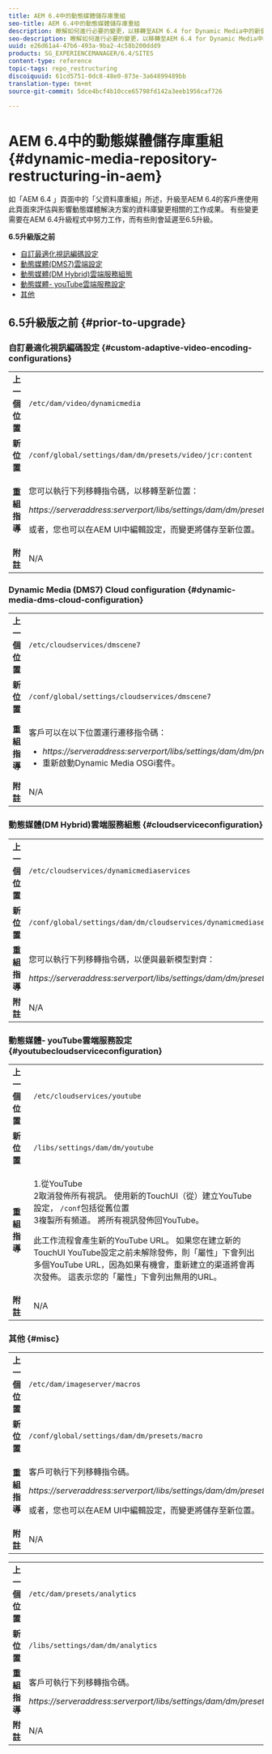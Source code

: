 ```yaml
---
title: AEM 6.4中的動態媒體儲存庫重組
seo-title: AEM 6.4中的動態媒體儲存庫重組
description: 瞭解如何進行必要的變更，以移轉至AEM 6.4 for Dynamic Media中的新儲存庫結構。
seo-description: 瞭解如何進行必要的變更，以移轉至AEM 6.4 for Dynamic Media中的新儲存庫結構。
uuid: e26d61a4-47b6-493a-9ba2-4c58b200ddd9
products: SG_EXPERIENCEMANAGER/6.4/SITES
content-type: reference
topic-tags: repo_restructuring
discoiquuid: 61cd5751-0dc8-48e0-873e-3a64899489bb
translation-type: tm+mt
source-git-commit: 5dce4bcf4b10cce65798fd142a3eeb1956caf726

---
```



# AEM 6.4中的動態媒體儲存庫重組{#dynamic-media-repository-restructuring-in-aem}

如「AEM 6.4 [](/help/sites-deploying/repository-restructuring.md) 」頁面中的「父資料庫重組」所述，升級至AEM 6.4的客戶應使用此頁面來評估與影響動態媒體解決方案的資料庫變更相關的工作成果。 有些變更需要在AEM 6.4升級程式中努力工作，而有些則會延遲至6.5升級。

**6.5升級版之前**

* [自訂最適化視訊編碼設定](/help/sites-deploying/dynamicmedia-repository-restructuring-in-aem-6-4.md#custom-adaptive-video-encoding-configurations)
* [動態媒體(DMS7)雲端設定](/help/sites-deploying/dynamicmedia-repository-restructuring-in-aem-6-4.md#dynamic-media-dms-cloud-configuration)
* [動態媒體(DM Hybrid)雲端服務組態](/help/sites-deploying/dynamicmedia-repository-restructuring-in-aem-6-4.md#cloudserviceconfiguration)
* [動態媒體- youTube雲端服務設定](/help/sites-deploying/dynamicmedia-repository-restructuring-in-aem-6-4.md#youtubecloudserviceconfiguration)
* [其他](/help/sites-deploying/dynamicmedia-repository-restructuring-in-aem-6-4.md#misc)

## 6.5升級版之前 {#prior-to-upgrade}

### 自訂最適化視訊編碼設定 {#custom-adaptive-video-encoding-configurations}

<table> 
 <tbody>
  <tr>
   <td><strong>上一個位置</strong></td> 
   <td><code>/etc/dam/video/dynamicmedia</code></td> 
  </tr>
  <tr>
   <td><strong>新位置</strong></td> 
   <td><code>/conf/global/settings/dam/dm/presets/video/jcr:content</code></td> 
  </tr>
  <tr>
   <td><strong>重組指導</strong></td> 
   <td><p>您可以執行下列移轉指令碼，以移轉至新位置：</p> <p><em>https://serveraddress:serverport/libs/settings/dam/dm/presets.migratedmcontent.json</em></p> <p>或者，您也可以在AEM UI中編輯設定，而變更將儲存至新位置。</p> </td> 
  </tr>
  <tr>
   <td><strong>附註</strong></td> 
   <td>N/A<br /> </td> 
  </tr>
 </tbody>
</table>

### Dynamic Media (DMS7) Cloud configuration {#dynamic-media-dms-cloud-configuration}

<table> 
 <tbody>
  <tr>
   <td><strong>上一個位置</strong></td> 
   <td><code>/etc/cloudservices/dmscene7</code></td> 
  </tr>
  <tr>
   <td><strong>新位置</strong></td> 
   <td><code>/conf/global/settings/cloudservices/dmscene7</code></td> 
  </tr>
  <tr>
   <td><strong>重組指導</strong></td> 
   <td><p>客戶可以在以下位置運行遷移指令碼：<br /> </p> 
    <ul> 
     <li><em>https://serveraddress:serverport/libs/settings/dam/dm/presets.migratedmcontent.json</em></li> 
     <li>重新啟動Dynamic Media OSGi套件。</li> 
    </ul> </td> 
  </tr>
  <tr>
   <td><strong>附註</strong></td> 
   <td>N/A</td> 
  </tr>
 </tbody>
</table>

### 動態媒體(DM Hybrid)雲端服務組態 {#cloudserviceconfiguration}

<table> 
 <tbody>
  <tr>
   <td><strong>上一個位置</strong></td> 
   <td><code>/etc/cloudservices/dynamicmediaservices</code></td> 
  </tr>
  <tr>
   <td><strong>新位置</strong></td> 
   <td><code>/conf/global/settings/dam/dm/cloudservices/dynamicmediaservices</code></td> 
  </tr>
  <tr>
   <td><strong>重組指導</strong></td> 
   <td><p>您可以執行下列移轉指令碼，以便與最新模型對齊：</p> <p><em>https://serveraddress:serverport/libs/settings/dam/dm/presets.migratedmcontent.jso</em></p> </td> 
  </tr>
  <tr>
   <td><strong>附註</strong></td> 
   <td>N/A<br /> </td> 
  </tr>
 </tbody>
</table>

### 動態媒體- youTube雲端服務設定 {#youtubecloudserviceconfiguration}

<table> 
 <tbody>
  <tr>
   <td><strong>上一個位置</strong></td> 
   <td><code>/etc/cloudservices/youtube</code></td> 
  </tr>
  <tr>
   <td><strong>新位置</strong></td> 
   <td><code>/libs/settings/dam/dm/youtube</code></td> 
  </tr>
  <tr>
   <td><strong>重組指導</strong></td> 
   <td><p>1.從YouTube<br /> 2取消發佈所有視訊。 使用新的TouchUI（從）建立YouTube設定， <code>/conf</code>包括從舊位置<br /> 3複製所有頻道。 將所有視訊發佈回YouTube。</p> <p>此工作流程會產生新的YouTube URL。 如果您在建立新的TouchUI YouTube設定之前未解除發佈，則「屬性」下會列出多個YouTube URL，因為如果有機會，重新建立的渠道將會再次發佈。 這表示您的「屬性」下會列出無用的URL。</p> </td> 
  </tr>
  <tr>
   <td><strong>附註</strong></td> 
   <td>N/A<br /> </td> 
  </tr>
 </tbody>
</table>

### 其他 {#misc}

<table> 
 <tbody>
  <tr>
   <td><strong>上一個位置</strong></td> 
   <td><code>/etc/dam/imageserver/macros</code></td> 
  </tr>
  <tr>
   <td><strong>新位置</strong></td> 
   <td><code>/conf/global/settings/dam/dm/presets/macro</code></td> 
  </tr>
  <tr>
   <td><strong>重組指導</strong></td> 
   <td><p>客戶可執行下列移轉指令碼。</p> <p><em>https://serveraddress:serverport/libs/settings/dam/dm/presets.migratedmcontent.json</em></p> <p>或者，您也可以在AEM UI中編輯設定，而變更將儲存至新位置。</p> </td> 
  </tr>
  <tr>
   <td><strong>附註</strong></td> 
   <td>N/A</td> 
  </tr>
 </tbody>
</table>

<table> 
 <tbody>
  <tr>
   <td><strong>上一個位置</strong></td> 
   <td><code>/etc/dam/presets/analytics</code></td> 
  </tr>
  <tr>
   <td><strong>新位置</strong></td> 
   <td><code>/libs/settings/dam/dm/analytics</code></td> 
  </tr>
  <tr>
   <td><strong>重組指導</strong></td> 
   <td><p>客戶可執行下列移轉指令碼。</p> <p><em>https://serveraddress:serverport/libs/settings/dam/dm/presets.migratedmcontent.json</em></p> </td> 
  </tr>
  <tr>
   <td><strong>附註</strong></td> 
   <td>N/A</td> 
  </tr>
 </tbody>
</table>

